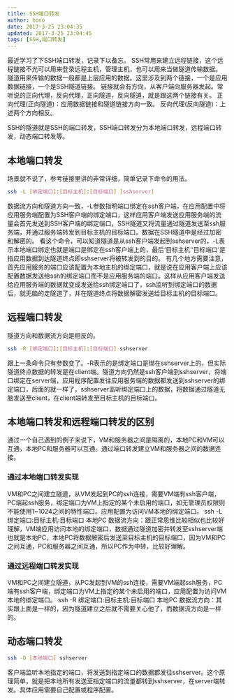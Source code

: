 ```yaml
---
title: SSH端口转发
author: hono
date: 2017-3-25 23:04:35   
updated: 2017-3-25 23:04:45
tags: [SSH,端口转发]
---
```


最近学习了下SSH端口转发，记录下以备忘。
SSH常用来建立远程链接，这个远程链接不光可以用来登录远程主机，管理主机，也可以用来当做隧道传输数据。
隧道用来传输的数据一般都是上层应用的数据。这里涉及到两个链接，一个是应用数据链接，一个是SSH隧道链接。
链接就会有方向，从客户端向服务器发起。常听说的正向代理，反向代理，正向隧道，反向隧道，就是跟这两个链接有关。
正向代理(正向隧道)：应用数据链接和隧道链接方向一致。
反向代理(反向隧道)：上述两个方向相反。<!--more-->

SSH的隧道就是SSH的端口转发，SSH端口转发分为本地端口转发，远程端口转发，动态端口转发等。

## 本地端口转发
场景就不说了，参考链接里讲的非常详细，简单记录下命令的用法。

```bash
ssh -L [绑定端口]:[目标主机]:[目标端口] [sshserver]
```
数据流方向和隧道方向一致，-L参数指明端口绑定在ssh客户端，在应用配置中将应用服务端配置为SSH客户端的绑定端口，这样应用客户端发送应用服务端的流量会首先发送到SSH客户端的绑定端口，SSH隧道又将流量通过隧道发送至ssh服务端，并通过服务端转发到目标主机的目标端口。数据在SSH隧道中是经过加密和解密的。
看这个命令，可以知道隧道是从ssh客户端发起到sshserver的，-L表示本地端口绑定也就是端口是绑定在ssh客户端上的，最后‘目标主机’‘目标端口’是指应用数据到达隧道终点即sshserver将被转发到的目的。
有几个地方需要注意，首先应用服务的端口应该配置为本地主机的绑定端口，就是说在应用客户端上应该配置数据发送给ssh的绑定端口而不是应用服务端的端口。这样从应用客户端发送给应用服务端的数据就变成发送给ssh绑定端口了，ssh监听到绑定端口的数据后，就无脑的走隧道了，并在隧道终点将数据解密发送给目标主机的目标端口。


## 远程端口转发
隧道方向和数据流方向是相反的。
```bash
ssh -R [绑定端口]:[目标主机]:[目标端口] sshserver
```
跟上一条命令只有参数变了。-R表示的是绑定端口是绑在sshserver上的，但实际隧道终点数据的转发是在client端。隧道方向仍然是ssh客户端到sshserver，将端口绑定在server端，应用程序配置发往应用服务端的数据都发送到sshserver的绑定端口，后面的就一样了，sshserver监听绑定端口上的数据，将数据通过隧道无脑发送至client，在client端转发至目标主机的目标端口。

## 本地端口转发和远程端口转发的区别
通过一个自己遇到的例子来说下，VM和服务器之间是隔离的，本地PC和VM可以互通，本地PC和服务器可以互通。通过端口转发建立VM和服务器之间的数据连接。

### 通过本地端口转发实现
VM和PC之间建立隧道，从VM发起到PC的ssh连接，需要VM端有ssh客户端，PC端起ssh服务，绑定端口为VM上指定的某个未启用的端口，如无管理员权限则不能使用1~1024之间的特性端口。应用配置为访问VM本地的绑定端口。
ssh -L 绑定端口:目标主机:目标端口 本地PC
数据流方向：跟正常思维比较相似也比较好理解，VM端应用访问本地的绑定端口，数据通过隧道加密并转发至sshserver端也就是本地PC，本地PC将数据解密后发送至目标主机的目标端口，因为VM和PC之间互通，PC和服务器之间互通，所以PC作为中转，比较好理解。

### 通过远程端口转发实现
VM和PC之间建立隧道，从PC发起到VM的ssh连接，需要VM端起ssh服务，PC端有ssh客户端，绑定端口为VM上指定的某个未启用的端口，应用配置为访问VM本地的绑定端口。
ssh -R 绑定端口:目标主机:目标端口 本地PC
数据流方向：其实跟上面是一样的，因为隧道建立之后就不需要关心他了，而数据流方向是一样的。


## 动态端口转发
```bash
ssh -D [本地端口] sshserver
```
客户端监听本地指定的端口，将发送到指定端口的数据都发往sshserver。这个原理简单，就是把本地所有发送至指定端口的流量都转到sshserver，在server端转发。具体应用需要自己配置或程序配置。




